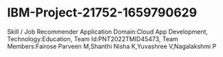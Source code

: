 # IBM-Project-21752-1659790629
Skill / Job Recommender Application
Domain:Cloud App Development,
Technology:Education,
Team Id:PNT2022TMID45473,
Team Members:Fairose Parveen M,Shanthi Nisha K,Yuvashree V,Nagalakshmi P

